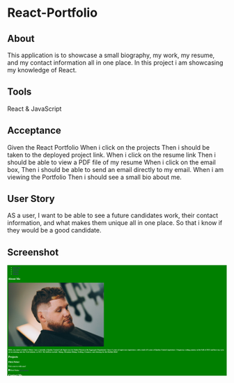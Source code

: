 # React-Portfolio


## About
This application is to showcase a small biography, my work, my resume, and my contact information all in one place. 
In this project i am showcasing my knowledge of React.

## Tools
React & JavaScript

## Acceptance 

Given the React Portfolio
When i click on the projects
Then i should be taken to the deployed project link.
When i click on the resume link
Then i should be able to view a PDF file of my resume
When i click on the email box, 
Then i should be able to send an email directly to my email.
When i am viewing the Portfolio
Then i should see a small bio about me. 

## User Story

AS a user,
I want to be able to see a future candidates work, their contact information, and what makes them unique all in one place.
So that i know if they would be a good candidate.

## Screenshot

![Alt text](my-app\src\assets\images\React_Portfolio.png)


